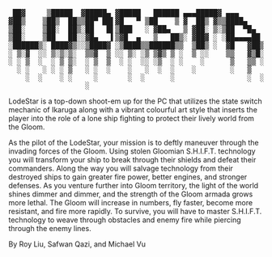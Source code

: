 <pre> ██▓     ▒█████  ▓█████▄ ▓█████   ██████ ▄▄▄█████▓ ▄▄▄       ██▀███  
▓██▒    ▒██▒  ██▒▒██▀ ██▌▓█   ▀ ▒██    ▒ ▓  ██▒ ▓▒▒████▄    ▓██ ▒ ██▒
▒██░    ▒██░  ██▒░██   █▌▒███   ░ ▓██▄   ▒ ▓██░ ▒░▒██  ▀█▄  ▓██ ░▄█ ▒
▒██░    ▒██   ██░░▓█▄   ▌▒▓█  ▄   ▒   ██▒░ ▓██▓ ░ ░██▄▄▄▄██ ▒██▀▀█▄  
░██████▒░ ████▓▒░░▒████▓ ░▒████▒▒██████▒▒  ▒██▒ ░  ▓█   ▓██▒░██▓ ▒██▒
░ ▒░▓  ░░ ▒░▒░▒░  ▒▒▓  ▒ ░░ ▒░ ░▒ ▒▓▒ ▒ ░  ▒ ░░    ▒▒   ▓▒█░░ ▒▓ ░▒▓░
░ ░ ▒  ░  ░ ▒ ▒░  ░ ▒  ▒  ░ ░  ░░ ░▒  ░ ░    ░      ▒   ▒▒ ░  ░▒ ░ ▒░
  ░ ░   ░ ░ ░ ▒   ░ ░  ░    ░   ░  ░  ░    ░        ░   ▒     ░░   ░ 
    ░  ░    ░ ░     ░       ░  ░      ░                 ░  ░   ░     
                  ░                                                  </pre>

  LodeStar is a top-down shoot-em up for the PC that utilizes the state switch mechanic of Ikaruga along with a vibrant colourful art style that inserts the player into the role of a lone ship fighting to protect their lively world from the Gloom.
  
  As the pilot of the LodeStar, your mission is to deftly maneuver through the invading forces of the Gloom. Using stolen Gloomian S.H.I.F.T. technology you will transform your ship to break through their shields and defeat their commanders. Along the way you will salvage technology from their destroyed ships to gain greater fire power, better engines, and stronger defenses. As you venture further into Gloom territory, the light of the world shines dimmer and dimmer, and the strength of the Gloom armada grows more lethal. The Gloom will increase in numbers, fly faster, become more resistant, and fire more rapidly. To survive, you will have to master S.H.I.F.T. technology to weave through obstacles and enemy fire while piercing through the enemy lines.


By Roy Liu, Safwan Qazi, and Michael Vu

